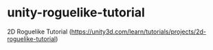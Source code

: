 # unity-roguelike-tutorial
2D Roguelike Tutorial (https://unity3d.com/learn/tutorials/projects/2d-roguelike-tutorial)
